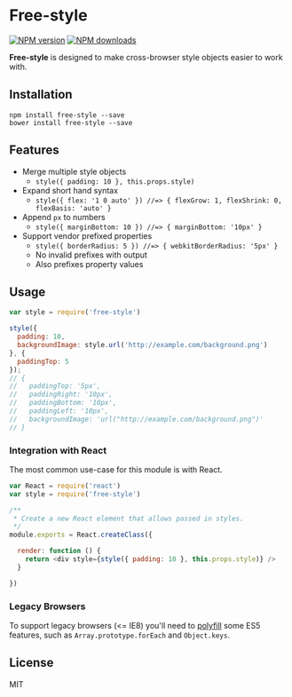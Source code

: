 # Free-style

[![NPM version][npm-image]][npm-url]
[![NPM downloads][downloads-image]][downloads-url]

**Free-style** is designed to make cross-browser style objects easier to work with.

## Installation

```
npm install free-style --save
bower install free-style --save
```

## Features

* Merge multiple style objects
  * `style({ padding: 10 }, this.props.style)`
* Expand short hand syntax
  * `style({ flex: '1 0 auto' }) //=> { flexGrow: 1, flexShrink: 0, flexBasis: 'auto' }`
* Append `px` to numbers
  * `style({ marginBottom: 10 }) //=> { marginBottom: '10px' }`
* Support vendor prefixed properties
  * `style({ borderRadius: 5 }) //=> { webkitBorderRadius: '5px' }`
  * No invalid prefixes with output
  * Also prefixes property values

## Usage

```js
var style = require('free-style')

style({
  padding: 10,
  backgroundImage: style.url('http://example.com/background.png')
}, {
  paddingTop: 5
});
// {
//   paddingTop: '5px',
//   paddingRight: '10px',
//   paddingBottom: '10px',
//   paddingLeft: '10px',
//   backgroundImage: 'url("http://example.com/background.png")'
// }
```

### Integration with React

The most common use-case for this module is with React.

```js
var React = require('react')
var style = require('free-style')

/**
 * Create a new React element that allows passed in styles.
 */
module.exports = React.createClass({

  render: function () {
    return <div style={style({ padding: 10 }, this.props.style)} />
  }

})
```

### Legacy Browsers

To support legacy browsers (<= IE8) you'll need to [polyfill](https://github.com/es-shims/es5-shim) some ES5 features, such as `Array.prototype.forEach` and `Object.keys`.

## License

MIT

[npm-image]: https://img.shields.io/npm/v/free-style.svg?style=flat
[npm-url]: https://npmjs.org/package/free-style
[downloads-image]: https://img.shields.io/npm/dm/free-style.svg?style=flat
[downloads-url]: https://npmjs.org/package/free-style
